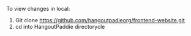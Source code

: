 To view changes in local:
1. Git clone https://github.com/hangoutpadieorg/frontend-website.git 
2. cd into HangoutPaddie directorycle